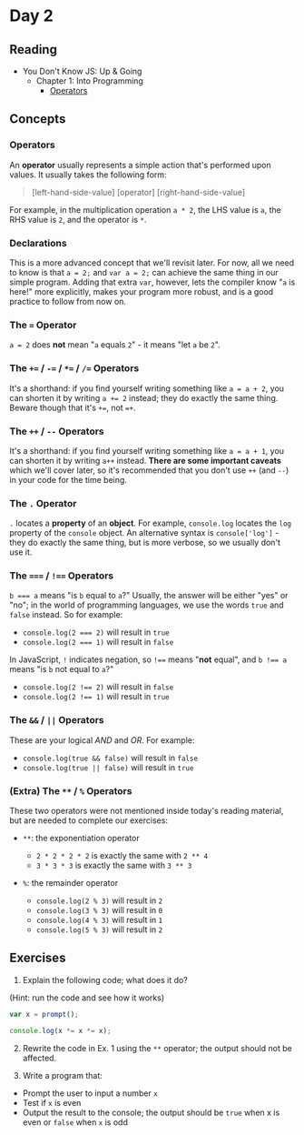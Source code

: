 # Day 2

## Reading
* You Don't Know JS: Up & Going
  * Chapter 1: Into Programming
    * [Operators](https://github.com/getify/You-Dont-Know-JS/blob/master/up%20&%20going/ch1.md#operators)

## Concepts

### Operators
An **operator** usually represents a simple action that's performed upon values. It usually takes the following form:

> [left-hand-side-value] [operator] [right-hand-side-value]

For example, in the multiplication operation `a * 2`, the LHS value is `a`, the RHS value is `2`, and the operator is `*`.

### Declarations
This is a more advanced concept that we'll revisit later. For now, all we need to know is that `a = 2;` and `var a = 2;` can achieve the same thing in our simple program. Adding that extra `var`, however, lets the compiler know "`a` is here!" more explicitly, makes your program more robust, and is a good practice to follow from now on.

### The `=` Operator
`a = 2` does **not** mean "`a` equals `2`" - it means "let `a` be `2`".

### The `+=` / `-=` / `*=` / `/=` Operators
It's a shorthand: if you find yourself writing something like `a = a + 2`, you can shorten it by writing `a += 2` instead; they do exactly the same thing. Beware though that it's `+=`, not `=+`.

### The `++` / `--` Operators
It's a shorthand: if you find yourself writing something like `a = a + 1`, you can shorten it by writing `a++` instead. **There are some important caveats** which we'll cover later, so it's recommended that you don't use `++` (and `--`) in your code for the time being.

### The `.` Operator
`.` locates a **property** of an **object**. For example, `console.log` locates the `log` property of the `console` object. An alternative syntax is `console['log']` - they do exactly the same thing, but is more verbose, so we usually don't use it.

### The `===` / `!==` Operators
`b === a` means "is `b` equal to `a`?" Usually, the answer will be either "yes" or "no"; in the world of programming languages, we use the words `true` and `false` instead. So for example:

* `console.log(2 === 2)` will result in `true`
* `console.log(2 === 1)` will result in `false`

In JavaScript, `!` indicates negation, so `!==` means "**not** equal", and `b !== a` means "is `b` not equal to `a`?"

* `console.log(2 !== 2)` will result in `false`
* `console.log(2 !== 1)` will result in `true`

### The `&&` / `||` Operators
These are your logical *AND* and *OR*. For example:

* `console.log(true && false)` will result in `false`
* `console.log(true || false)` will result in `true`

### (Extra) The `**` / `%` Operators
These two operators were not mentioned inside today's reading material, but are needed to complete our exercises:

* `**`: the exponentiation operator
  * `2 * 2 * 2 * 2` is exactly the same with `2 ** 4`
  * `3 * 3 * 3` is exactly the same with `3 ** 3`

* `%`: the remainder operator
  * `console.log(2 % 3)` will result in `2`
  * `console.log(3 % 3)` will result in `0`
  * `console.log(4 % 3)` will result in `1`
  * `console.log(5 % 3)` will result in `2`

## Exercises
1. Explain the following code; what does it do?

  (Hint: run the code and see how it works)

  ```javascript
  var x = prompt();
  
  console.log(x *= x *= x);
  ```

2. Rewrite the code in Ex. 1 using the `**` operator; the output should not be affected.

2. Write a program that:

  * Prompt the user to input a number `x`
  * Test if `x` is even
  * Output the result to the console; the output should be `true` when x is even or `false` when `x` is odd
